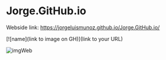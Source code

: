 # Jorge.GitHub.io
Webside link: https://jorgeluismunoz.github.io/Jorge.GitHub.io/


[![name](link to image on GH)](link to your URL)

![imgWeb](https://jorgeluismunoz.github.io/Jorge.GitHub.io/)
